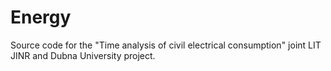 # Energy

Source code for the "Time analysis of civil electrical consumption" joint LIT JINR and Dubna University project.
